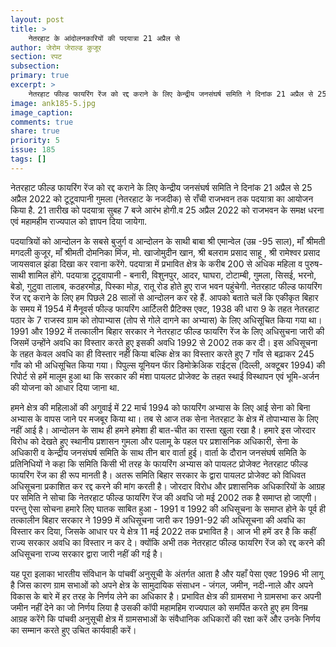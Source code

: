 ```yaml
---
layout: post
title: >
	नेतरहाट के आंदोलनकारियों की पदयात्रा 21 अप्रैल से
author: जेरोम जेराल्ड कुजूर
section: रपट
subsection:
primary: true
excerpt: >
    नेतरहाट फील्ड फायरिंग रेंज को रद्द कराने के लिए केन्द्रीय जनसंघर्ष समिति ने दिनांक 21 अप्रैल से 25 अप्रैल 2022 को टूटूवापानी गुमला (नेतरहाट के नजदीक) से राँची राजभवन तक पदयात्रा का आयोजन किया है. 21 तारीख को पदयात्रा सुबह 7 बजे आरंभ होगी.
image: ank185-5.jpg
image_caption: 
comments: true
share: true
priority: 5
issue: 185
tags: []
---
```


नेतरहाट फील्ड फायरिंग रेंज को रद्द कराने के लिए केन्द्रीय जनसंघर्ष समिति ने दिनांक 21 अप्रैल से 25 अप्रैल 2022 को टूटूवापानी गुमला (नेतरहाट के नजदीक) से राँची राजभवन तक पदयात्रा का आयोजन किया है. 21 तारीख को पदयात्रा सुबह 7 बजे आरंभ होगी.व 25 अप्रैल 2022 को राजभवन के समक्ष धरना एवं महामहीम राज्यपाल को ज्ञापन दिया जायेगा.

पदयात्रियों को आन्दोलन के सबसे बुजुर्ग व आन्दोलन के साथी बाबा श्री एमान्वेल  (उम्र -95 साल), माँ श्रीमती मगदली कुजूर, माँ श्रीमती दोमनिका मिंज, मो. खाजोमुदीन खान, श्री बलराम प्रसाद साहू , श्री रामेश्वर प्रसाद जायसवाल झंडा दिखा कर रवाना करेंगे. पदयात्रा में प्रभावित क्षेत्र के करीब 200 से अधिक महिला व पुरुष- साथी शामिल होंगे. पदयात्रा टूटूवापानी - बनारी, विशुनपुर, आदर, घाघरा, टोटाम्बी, गुमला, सिसई, भरनो, बेडो, गुटुवा तालाब, कठहरमोड़, पिस्का मोड़, रातू रोड होते हुए राज भवन पहुंचेगी.
नेतरहाट फील्ड फायरिंग रेंज रद्द कराने के लिए हम पिछले 28 सालों से आन्दोलन कर रहे हैं. आपको बताते चलें कि एकीकृत बिहार के समय में 1954 में मैनूवर्स फील्ड फायरिंग आर्टिलरी प्रैटिक्स एक्ट, 1938 की धारा 9 के तहत नेतरहाट पठार के 7 राजस्व ग्राम को तोपाभ्यास (तोप से गोले दागने का अभ्यास) के लिए अधिसूचित किया गया था। 1991 और 1992 में तत्कालीन बिहार सरकार ने नेतरहाट फील्ड फायरिंग रेंज के लिए अधिसुचना जारी की जिसमें उन्होंने अवधि का विस्तार करते हुए इसकी अवधि 1992 से 2002 तक कर दी। इस अधिसूचना के तहत केवल अवधि का ही विस्तार नहीं किया बल्कि क्षेत्र का विस्तार करते हुए 7 गाँव से बढ़ाकर 245 गाँव को भी अधिसूचित किया गया। पिपुल्स यूनियन फाॅर डिमोक्रेअिक राईट्स (दिल्ली, अक्टूबर 1994) की रिपोर्ट से हमें मालूम हुआ था कि सरकार की मंशा पायलट प्रोजेक्ट के तहत स्थाई विस्थापन एवं भूमि-अर्जन की योजना को आधार दिया जाना था.

हमने क्षेत्र की महिलाओं की अगुवाई में 22 मार्च 1994 को फायरिंग अभ्यास के लिए आई सेना को बिना अभ्यास के वापस जाने पर मजबूर किया था। तब से आज तक सेना नेतरहाट के क्षेत्र में तोपाभ्यास के लिए नहीं आई है। आन्दोलन के साथ ही हमने हमेशा ही बात-चीत का रास्ता खुला रखा है। हमारे इस जोरदार विरोध को देखते हुए स्थानीय प्रशासन गुमला और पलामू के पहल पर प्रशासनिक अधिकारी, सेना के अधिकारी व केन्द्रीय जनसंघर्ष समिति के साथ तीन बार वार्ता हुई। वार्ता के दौरान जनसंघर्ष समिति के प्रतिनिधियों ने कहा कि समिति किसी भी तरह के फायरिंग अभ्यास को पायलट प्रोजेक्ट नेतरहाट फील्ड फायरिंग रेंज का ही रूप मानती है। अतरू समिति बिहार सरकार के द्वारा पायलट प्रोजेक्ट को विधिवत अधिसूचना प्रकाशित कर रद्द करने की मांग करती है। जोरदार विरोध और प्रशासनिक अधिकारियों के आग्रह पर समिति ने सोचा कि  नेतरहाट फील्ड फायरिंग रेंज की अवधि जो मई 2002 तक है समाप्त हो जाएगी। परन्तु ऐसा सोचना हमारे लिए घातक साबित हुआ - 1991 व 1992 की अधिसूचना के समाप्त होने के पूर्व ही तत्कालीन बिहार सरकार ने 1999 में अधिसूचना जारी कर 1991-92 की अधिसूचना की अवधि का विस्तार कर दिया, जिसके आधार पर ये क्षेत्र 11 मई 2022 तक प्रभावित है। आज भी हमें डर है कि कहीं राज्य सरकार अवधि का विस्तार न कर दे। क्योंकि अभी तक नेतरहाट फील्ड फायरिग रेंज को रद्द करने की अधिसूचना राज्य सरकार द्वारा जारी नहीं की गई है।

यह पूरा इलाका भारतीय संविधान के पांचवीं अनुसूची के अंतर्गत आता है और यहाँ पेसा एक्ट 1996 भी लागू है जिस कारण ग्राम सभाओं को अपने क्षेत्र के सामुदायिक संसाधन - जंगल, जमीन, नदी-नाले और अपने विकास के बारे में हर तरह के निर्णय लेने का अधिकार है। प्रभावित क्षेत्र की ग्रामसभा ने ग्रामसभा कर अपनी जमीन नहीं देने का जो निर्णय लिया है उसकी कॉपी महामहिम राज्यपाल को समर्पित करते हुए हम विनम्र आग्रह करेंगे कि पांचवी अनुसूची क्षेत्र में ग्रामसभाओं के संवैधानिक अधिकारों की रक्षा करें और उनके निर्णय का सम्मान करते हुए उचित कार्यवाही करें।